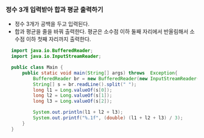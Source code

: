 ### 정수 3개 입력받아 합과 평균 출력하기
  - 정수 3개가 공백을 두고 입력된다.
  - 합과 평균을 줄을 바꿔 출력한다. 평균은 소수점 이하 둘째 자리에서 반올림해서 소수점 이하 첫째 자리까지 출력한다.
```java
  import java.io.BufferedReader;
  import java.io.InputStreamReader;

  public class Main {
      public static void main(String[] args) throws  Exception{
          BufferedReader br = new BufferedReader(new InputStreamReader(System.in));
          String[] s = br.readLine().split(" ");
          long l1 = Long.valueOf(s[0]);
          long l2 = Long.valueOf(s[1]);
          long l3 = Long.valueOf(s[2]);

          System.out.println(l1 + l2 + l3);
          System.out.printf("%.1f", (double) (l1 + l2 + l3) / 3);
      }
  }
```
